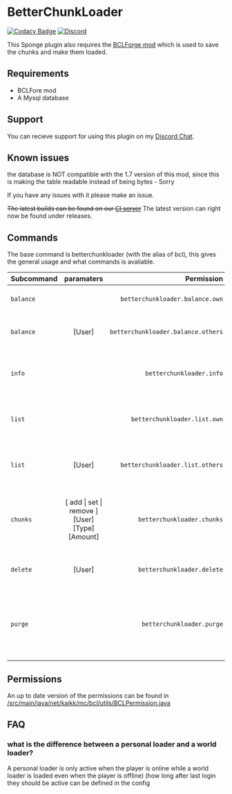 # BetterChunkLoader
[![Codacy Badge](https://api.codacy.com/project/badge/Grade/3fb6acd7449047798d24928bc94ca347)](https://www.codacy.com/app/KasperFranz/BetterChunkLoader?utm_source=github.com&utm_medium=referral&utm_content=KasperFranz/BetterChunkLoader&utm_campaign=badger)
[![Discord](https://img.shields.io/badge/Support-Discord-7289DA.svg)](https://discord.gg/MD6qGAd)

This Sponge plugin also requires the [BCLForge mod](https://github.com/KasperFranz/BCLForgeLib) which is used to save the chunks and make them loaded.

## Requirements 
 - BCLFore mod
 - A Mysql database 
 
## Support
You can recieve support for using this plugin on my [Discord Chat](https://discord.gg/MD6qGAd).


## Known issues
the database is NOT compatible with the 1.7 version of this mod, since this is making the table readable instead of being bytes - Sorry


If you have any issues with it please make an issue.

~~The latest builds can be found on our [CI server](http://ci.communitybuilt.net/job/BCLForgeLib/)~~ The latest version can right now be found under releases.


## Commands
The base command is betterchunkloader (with the alias of bcl), this gives the general usage and what commands is avaliable.

| Subcommand        | paramaters           | Permission  | Description |
| ------------- |:-------------:| -----:| ----- |
| `balance` |   | `betterchunkloader.balance.own` | Get your balance of chunkloaders.
| `balance` | [User]  | `betterchunkloader.balance.others` | Get your balance of  another player
| `info` |  | `betterchunkloader.info`  | get general information about chunk loaders on the server.
| `list` |  | `betterchunkloader.list.own` | get a list of your chunk loaders with the coordinates.
| `list` | [User] | `betterchunkloader.list.others` | get a list of the users chunk loaders with the coordinates.
| `chunks` | [ add \| set \| remove ] [User] [Type] [Amount] | `betterchunkloader.chunks` | change a players amount of the different chunk loaders (personal or world)
| `delete` | [User] | `betterchunkloader.delete`  | Remove the specified players chunk loaders.
| `purge` |  | `betterchunkloader.purge` | Remove Chunk loaders in not existing worlds (eg. after removing a world)


## Permissions
An up to date version of the permissions can be found in [/src/main/java/net/kaikk/mc/bcl/utils/BCLPermission.java](src/main/java/net/kaikk/mc/bcl/utils/BCLPermission.java)


## FAQ 
### what is the difference between a personal loader and a world loader? 
A personal loader is only active when the player is online while a world loader is loaded even when the player is offline) (how long after last login they should be active can be defined in the config 
